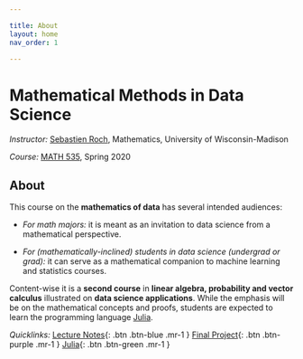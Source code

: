 ```yaml
---

title: About
layout: home
nav_order: 1

---
```


# Mathematical Methods in Data Science

*Instructor:* [Sebastien Roch](http://www.math.wisc.edu/~roch/), Mathematics, University of Wisconsin-Madison

*Course:* [MATH 535](https://www.math.wisc.edu/node/787), Spring 2020

## About

This course on the **mathematics of data** has several intended audiences:

- *For math majors:* it is meant as an invitation to data science from a mathematical perspective.

- *For (mathematically-inclined) students in data science (undergrad or grad):* it can serve as a mathematical companion to machine learning and statistics courses.

Content-wise it is a **second course** in **linear algebra, probability and vector calculus** illustrated on **data science applications**. 
While the emphasis will be on the mathematical concepts and proofs, students are expected to learn the programming language [Julia](https://julialang.org/).

*Quicklinks:* 
<span class="fs-3">
[Lecture Notes](){: .btn .btn-blue .mr-1 }
</span> 
<span class="fs-3">
[Final Project](){: .btn .btn-purple .mr-1 } 
</span> 
<span class="fs-3">
[Julia](./julia.html){: .btn .btn-green .mr-1 } 
</span> 
